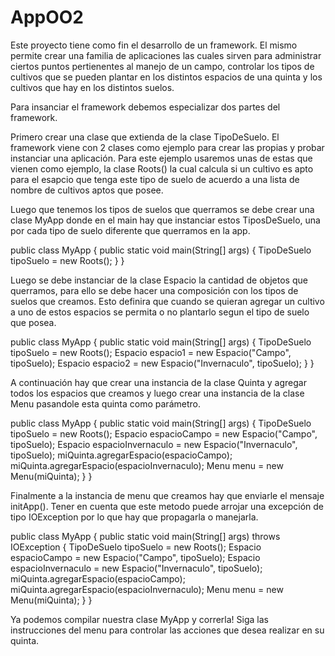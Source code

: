 # AppOO2

Este proyecto tiene como fin el desarrollo de un framework. El mismo permite crear una familia de aplicaciones las cuales sirven para administrar ciertos puntos pertienentes al manejo de un campo, controlar los tipos de cultivos que se pueden plantar en los distintos espacios de una quinta y los cultivos que hay en los distintos suelos.

Para insanciar el framework debemos especializar dos partes del framework. 

Primero crear una clase que extienda de la clase TipoDeSuelo. El framework viene con 2 clases como ejemplo para crear las propias y probar instanciar una aplicación. Para este ejemplo usaremos unas de estas que vienen como ejemplo, la clase Roots() la cual calcula si un cultivo es apto para el esapcio que tenga este tipo de suelo de acuerdo a una lista de nombre de cultivos aptos que posee.

Luego que tenemos los tipos de suelos que querramos se debe crear una clase MyApp donde en el main hay que instanciar estos TiposDeSuelo, una por cada tipo de suelo diferente que querramos en la app.

public class MyApp {
  public static void main(String[] args) {
    TipoDeSuelo tipoSuelo = new Roots();
  }
}

Luego se debe instanciar de la clase Espacio la cantidad de objetos que querramos, para ello se debe hacer una composición con los tipos de suelos que creamos. Esto definira que cuando se quieran agregar un cultivo a uno de estos espacios se permita o no plantarlo segun el tipo de suelo que posea.

public class MyApp {
  public static void main(String[] args) {
    TipoDeSuelo tipoSuelo = new Roots();
    Espacio espacio1 = new Espacio("Campo", tipoSuelo);
    Espacio espacio2 = new Espacio("Invernaculo", tipoSuelo);
  }
}

A continuación hay que crear una instancia de la clase Quinta y agregar todos los espacios que creamos y luego crear una instancia de la clase Menu pasandole esta quinta como parámetro.

public class MyApp {
  public static void main(String[] args) {
    TipoDeSuelo tipoSuelo = new Roots();
    Espacio espacioCampo = new Espacio("Campo", tipoSuelo);
    Espacio espacioInvernaculo = new Espacio("Invernaculo", tipoSuelo);
    miQuinta.agregarEspacio(espacioCampo);
    miQuinta.agregarEspacio(espacioInvernaculo);
    Menu menu = new Menu(miQuinta);
  }
}

Finalmente a la instancia de menu que creamos hay que enviarle el mensaje initApp(). Tener en cuenta que este metodo puede arrojar una excepción de tipo IOException por lo que hay que propagarla o manejarla.

public class MyApp {
  public static void main(String[] args) throws IOException {
    TipoDeSuelo tipoSuelo = new Roots();
    Espacio espacioCampo = new Espacio("Campo", tipoSuelo);
    Espacio espacioInvernaculo = new Espacio("Invernaculo", tipoSuelo);
    miQuinta.agregarEspacio(espacioCampo);
    miQuinta.agregarEspacio(espacioInvernaculo);
    Menu menu = new Menu(miQuinta);
  }
}

Ya podemos compilar nuestra clase MyApp y correrla! Siga las instrucciones del menu para controlar las acciones que desea realizar en su quinta.
